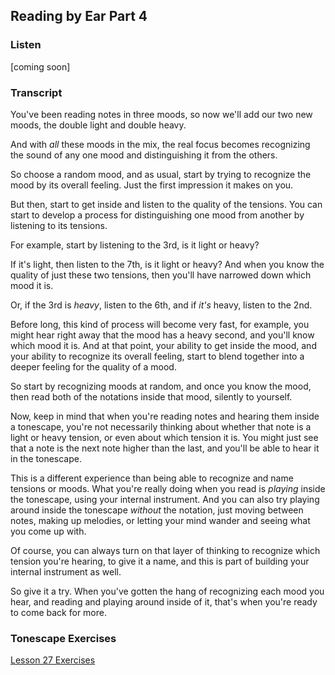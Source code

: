 ## Reading by Ear Part 4



### Listen



[coming soon]



### Transcript

You've been reading notes in three moods, so now we'll add our two new moods, the double light and double heavy.

And with *all* these moods in the mix, the real focus becomes recognizing the sound of any one mood and distinguishing it from the others.

So choose a random mood, and as usual, start by trying to recognize the mood by its overall feeling. Just the first impression it makes on you.

But then, start to get inside and listen to the quality of the tensions. You can start to develop a process for distinguishing one mood from another by listening to its tensions.

For example, start by listening to the 3rd, is it light or heavy?

If it's light, then listen to the 7th, is it light or heavy? And when you know the quality of just these two tensions, then you'll have narrowed down which mood it is.

Or, if the 3rd is *heavy*, listen to the 6th, and if *it's* heavy, listen to the 2nd.

Before long, this kind of process will become very fast, for example, you might hear right away that the mood has a heavy second, and you'll know which mood it is. And at that point, your ability to get inside the mood, and your ability to recognize its overall feeling, start to blend together into a deeper feeling for the quality of a mood.

So start by recognizing moods at random, and once you know the mood, then read both of the notations inside that mood, silently to yourself.

Now, keep in mind that when you're reading notes and hearing them inside a tonescape, you're not necessarily thinking about whether that note is a light or heavy tension, or even about which tension it is. You might just see that a note is the next note higher than the last, and you'll be able to hear it in the tonescape.

This is a different experience than being able to recognize and name tensions or moods. What you're really doing when you read is *playing* inside the tonescape, using your internal instrument. And you can also try playing around inside the tonescape *without* the notation, just moving between notes, making up melodies, or letting your mind wander and seeing what you come up with.

Of course, you can always turn on that layer of thinking to recognize which tension you're hearing, to give it a name, and this is part of building your internal instrument as well.

So give it a try. When you've gotten the hang of recognizing each mood you hear, and reading and playing around inside of it, that's when you're ready to come back for more.



### Tonescape Exercises

[Lesson 27 Exercises](27-exercises.html)